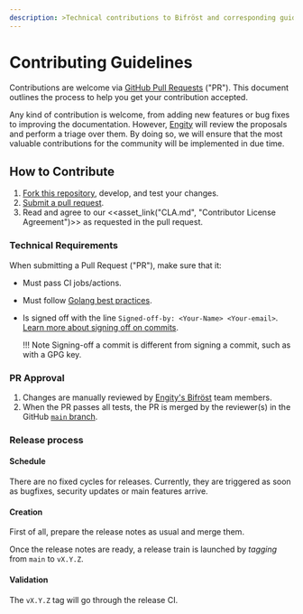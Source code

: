 ```yaml
---
description: >Technical contributions to Bifröst and corresponding guidelines.
---
```

# Contributing Guidelines

Contributions are welcome via [GitHub Pull Requests](https://docs.github.com/articles/about-pull-requests) ("PR"). This document outlines the process to help you get your contribution accepted.

Any kind of contribution is welcome, from adding new features or bug fixes to improving the documentation. However, [Engity](https://engity.com) will review the proposals and perform a triage over them. By doing so, we will ensure that the most valuable contributions for the community will be implemented in due time.

## How to Contribute

1. [Fork this repository](https://github.com/engity-com/bifroest/fork), develop, and test your changes.
2. [Submit a pull request](https://docs.github.com/articles/creating-a-pull-request).
3. Read and agree to our <<asset_link("CLA.md", "Contributor License Agreement")>> as requested in the pull request.

### Technical Requirements

When submitting a Pull Request ("PR"), make sure that it:

- Must pass CI jobs/actions.
- Must follow [Golang best practices](https://go.dev/doc/effective_go).
- Is signed off with the line `Signed-off-by: <Your-Name> <Your-email>`. [Learn more about signing off on commits](https://docs.github.com/en/organizations/managing-organization-settings/managing-the-commit-signoff-policy-for-your-organization).

    !!! Note
        Signing-off a commit is different from signing a commit, such as with a GPG key.

### PR Approval

1. Changes are manually reviewed by [Engity's Bifröst](https://echocat.org) team members.
2. When the PR passes all tests, the PR is merged by the reviewer(s) in the GitHub [`main` branch](https://github.com/engity-com/bifroest/tree/main).

### Release process

#### Schedule

There are no fixed cycles for releases. Currently, they are triggered as soon as bugfixes, security updates or main features arrive.

#### Creation

First of all, prepare the release notes as usual and merge them.

Once the release notes are ready, a release train is launched by *tagging* from `main` to `vX.Y.Z`.

#### Validation

The `vX.Y.Z` tag will go through the release CI.
